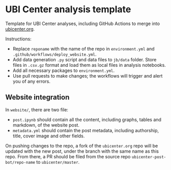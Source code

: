 # UBI Center analysis template
Template for UBI Center analyses, including GitHub Actions to merge into [ubicenter.org](http://ubicenter.org).

Instructions:
* Replace `reponame` with the name of the repo in `environment.yml` and `.github/workflows/deploy_website.yml`.
* Add data generation `.py` script and data files to `jb/data` folder.
Store files in `.csv.gz` format and load them as local files in analysis notebooks.
* Add all necessary packages to `environment.yml`.
* Use pull requests to make changes; the workflows will trigger and alert you of any errors.

## Website integration

In `website/`, there are two file:
- `post.ipynb` should contain all the content, including graphs, tables and markdown, of the website post.
- `metadata.yml` should contain the post metadata, including authorship, title, cover image and other fields.

On pushing changes to the repo, a fork of the `ubicenter.org` repo will be updated with the new post, under the branch with the same name as this repo. From there, a PR should be filed from the source repo `ubicenter-post-bot/repo-name` to `ubicenter/master`.

